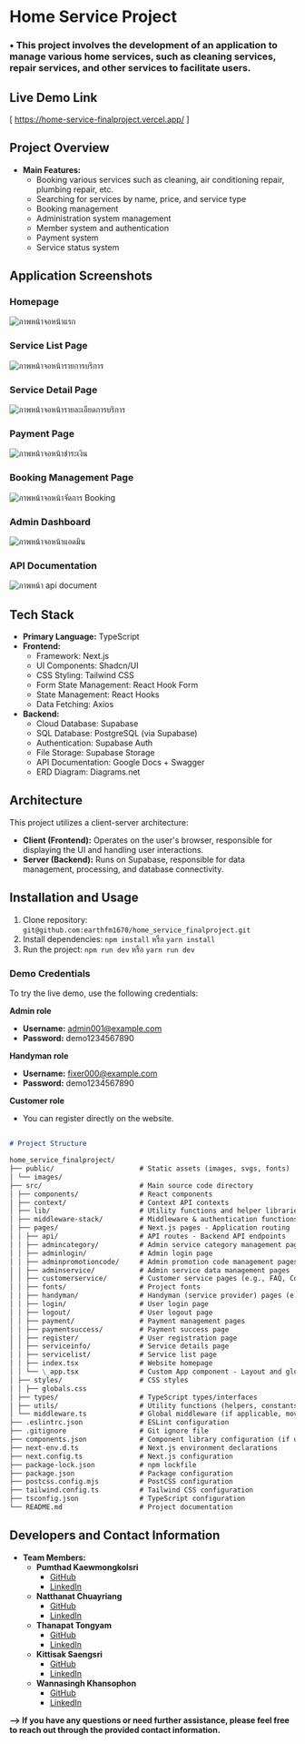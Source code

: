 # Home Service Project

### • **This project involves the development of an application to manage various home services, such as cleaning services, repair services, and other services to facilitate users.**

## Live Demo Link

[ https://home-service-finalproject.vercel.app/ ]

## Project Overview

- **Main Features:**
  - Booking various services such as cleaning, air conditioning repair, plumbing repair, etc.
  - Searching for services by name, price, and service type
  - Booking management
  - Administration system management
  - Member system and authentication
  - Payment system
  - Service status system

## Application Screenshots

### Homepage

![ภาพหน้าจอหน้าแรก](public/image/Home_page.png)

### Service List Page

![ภาพหน้าจอหน้ารายการบริการ](public/image/Servicelist_page.png)

### Service Detail Page

![ภาพหน้าจอหน้ารายละเอียดการบริการ](public/image/Servicedetail_page.png)

### Payment Page

![ภาพหน้าจอหน้าชำระเงิน](public/image/Payment_page.png)

### Booking Management Page

![ภาพหน้าจอหน้าจัดการ Booking](public/image/Handyman_page.png)

### Admin Dashboard

![ภาพหน้าจอหน้าแอดมิน](public/image/Admin_page.png)

### API Documentation

![ภาพหน้า api document](public/image/final_project_api_doc.png)

## Tech Stack

- **Primary Language:** TypeScript
- **Frontend:**
  - Framework: Next.js
  - UI Components: Shadcn/UI
  - CSS Styling: Tailwind CSS
  - Form State Management: React Hook Form
  - State Management: React Hooks
  - Data Fetching: Axios
- **Backend:**
  - Cloud Database: Supabase
  - SQL Database: PostgreSQL (via Supabase)
  - Authentication: Supabase Auth
  - File Storage: Supabase Storage
  - API Documentation: Google Docs + Swagger
  - ERD Diagram: Diagrams.net

## Architecture

This project utilizes a client-server architecture:

- **Client (Frontend):** Operates on the user's browser, responsible for displaying the UI and handling user interactions.
- **Server (Backend):** Runs on Supabase, responsible for data management, processing, and database connectivity.

## Installation and Usage

1.  Clone repository: `git@github.com:earthfm1670/home_service_finalproject.git`
2.  Install dependencies: `npm install` หรือ `yarn install`
3.  Run the project: `npm run dev` หรือ `yarn run dev`

### Demo Credentials

To try the live demo, use the following credentials:

**Admin role**

- **Username:** admin001@example.com
- **Password:** demo1234567890

**Handyman role**

- **Username:** fixer000@example.com
- **Password:** demo1234567890

**Customer role**

- You can register directly on the website.

##

```markdown
# Project Structure

home_service_finalproject/
├── public/                     # Static assets (images, svgs, fonts)
│ └── images/
├── src/                        # Main source code directory
│ ├── components/               # React components
│ ├── context/                  # Context API contexts
│ ├── lib/                      # Utility functions and helper libraries
│ ├── middleware-stack/         # Middleware & authentication functions
│ ├── pages/                    # Next.js pages - Application routing
│ │ ├── api/                    # API routes - Backend API endpoints
│ │ ├── admincategory/          # Admin service category management pages
│ │ ├── adminlogin/             # Admin login page
│ │ ├── adminpromotioncode/     # Admin promotion code management pages
│ │ ├── adminservice/           # Admin service data management pages
│ │ ├── customerservice/        # Customer service pages (e.g., FAQ, Contact Us)
│ │ ├── fonts/                  # Project fonts
│ │ ├── handyman/               # Handyman (service provider) pages (e.g., profile, reports)
│ │ ├── login/                  # User login page
│ │ ├── logout/                 # User logout page
│ │ ├── payment/                # Payment management pages
│ │ ├── paymentsuccess/         # Payment success page
│ │ ├── register/               # User registration page
│ │ ├── serviceinfo/            # Service details page
│ │ ├── servicelist/            # Service list page
│ │ ├── index.tsx               # Website homepage
│ │ └── \_app.tsx               # Custom App component - Layout and global styles
│ ├── styles/                   # CSS styles
│ │ ├── globals.css
│ ├── types/                    # TypeScript types/interfaces
│ ├── utils/                    # Utility functions (helpers, constants)
│ └── middleware.ts             # Global middleware (if applicable, moved to src)
├── .eslintrc.json              # ESLint configuration
├── .gitignore                  # Git ignore file
├── components.json             # Component library configuration (if used)
├── next-env.d.ts               # Next.js environment declarations
├── next.config.ts              # Next.js configuration
├── package-lock.json           # npm lockfile
├── package.json                # Package configuration
├── postcss.config.mjs          # PostCSS configuration
├── tailwind.config.ts          # Tailwind CSS configuration
├── tsconfig.json               # TypeScript configuration
└── README.md                   # Project documentation
```

## Developers and Contact Information

- **Team Members:**
  - **Pumthad Kaewmongkolsri**
    - [GitHub](https://github.com/earthfm1670)
    - [LinkedIn](https://www.linkedin.com/in/pumthadk/)
  - **Natthanat Chuayriang**
    - [GitHub](https://github.com/PotterWinter)
    - [LinkedIn](https://www.linkedin.com/in/korn-natthanat/)
  - **Thanapat Tongyam**
    - [GitHub](https://github.com/Thanapat1502)
    - [LinkedIn](https://www.linkedin.com/in/thanapat-tongyam-a75121336/)
  - **Kittisak Saengsri**
    - [GitHub](https://github.com/Thekit789)
    - [LinkedIn](https://www.linkedin.com/in/kittisak-saengsri/)
  - **Wannasingh Khansophon**
    - [GitHub](https://github.com/Wannasingh)
    - [LinkedIn](https://www.linkedin.com/in/wannasingh/)

**--> If you have any questions or need further assistance, please feel free to reach out through the provided contact information.**
